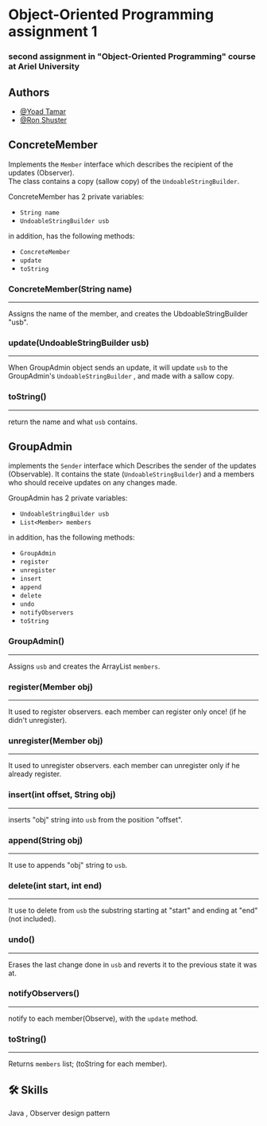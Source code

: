 
# Object-Oriented Programming assignment 1

### second assignment in "Object-Oriented Programming" course at Ariel University 

## Authors

- [@Yoad Tamar](https://github.com/YoadTamar)
- [@Ron Shuster](https://github.com/shusteron)


## ConcreteMember
Implements the `Member` interface which describes the recipient of the updates (Observer). <br>
The class contains a copy (sallow copy) of the `UndoableStringBuilder`. 

ConcreteMember has 2 private variables:
-  `String name` 
- `UndoableStringBuilder usb`

  
in addition, has the following methods:
- `ConcreteMember`
- `update`
- `toString`


### ConcreteMember(String name)
-----
Assigns the name of the member, and creates the UbdoableStringBuilder "usb".

### update(UndoableStringBuilder usb)
-----
When GroupAdmin object sends an update, it will update `usb` to the GroupAdmin's `UndoableStringBuilder` , and made with a sallow copy.

### toString()
---
return the name and what `usb` contains.

## GroupAdmin

implements the `Sender` interface which 
Describes the sender of the updates (Observable). 
It contains the state (`UndoableStringBuilder`) 
and a members who should receive updates on any changes made.


GroupAdmin has 2 private variables: 
- `UndoableStringBuilder usb`
- `List<Member> members`

  
in addition, has the following methods:
- `GroupAdmin`
- `register`
- `unregister`
- `insert`
- `append`
- `delete`
- `undo`
- `notifyObservers`
- `toString`


### GroupAdmin()
---
Assigns `usb` and creates the ArrayList `members`.

### register(Member obj)
---
It used to register observers. each member can register only once! (if he didn't unregister). 

### unregister(Member obj)
---
It used to unregister observers. each member can unregister only if he already register. 

### insert(int offset, String obj)
---
inserts "obj" string into `usb` from the position "offset". 

### append(String obj)
---
It use to appends "obj" string to `usb`.

### delete(int start, int end)
---
It use to delete from `usb` the substring starting at "start" and ending at "end" (not included).

### undo()
---
Erases the last change done in `usb` and reverts it to the previous state it was at.

### notifyObservers()
---
notify to each member(Observe), with the `update` method.

### toString()
---
Returns `members` list; (toString for each member).


## 🛠 Skills
Java , Observer design pattern


